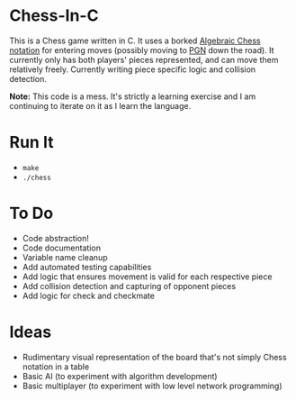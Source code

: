 # Chess-In-C
This is a Chess game written in C. It uses a borked [Algebraic Chess notation](https://en.wikipedia.org/wiki/Algebraic_notation_(chess)) for entering moves (possibly moving to [PGN](https://en.wikipedia.org/wiki/Portable_Game_Notation) down the road). It currently only has both players' pieces represented, and can move them relatively freely. Currently writing piece specific logic and collision detection.

**Note:** This code is a mess. It's strictly a learning exercise and I am continuing to iterate on it as I learn the language.

# Run It

* `make`
* `./chess`

# To Do

* Code abstraction!
* Code documentation
* Variable name cleanup
* Add automated testing capabilities
* Add logic that ensures movement is valid for each respective piece
* Add collision detection and capturing of opponent pieces
* Add logic for check and checkmate

# Ideas

* Rudimentary visual representation of the board that's not simply Chess notation in a table
* Basic AI (to experiment with algorithm development)
* Basic multiplayer (to experiment with low level network programming)
